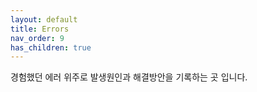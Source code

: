```yaml
---
layout: default
title: Errors
nav_order: 9
has_children: true
---
```


경험했던 에러 위주로 발생원인과 해결방안을 기록하는 곳 입니다.
